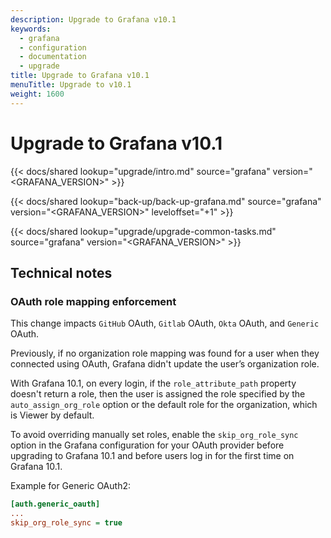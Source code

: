 ```yaml
---
description: Upgrade to Grafana v10.1
keywords:
  - grafana
  - configuration
  - documentation
  - upgrade
title: Upgrade to Grafana v10.1
menuTitle: Upgrade to v10.1
weight: 1600
---
```


# Upgrade to Grafana v10.1

{{< docs/shared lookup="upgrade/intro.md" source="grafana" version="<GRAFANA_VERSION>" >}}

{{< docs/shared lookup="back-up/back-up-grafana.md" source="grafana" version="<GRAFANA_VERSION>" leveloffset="+1" >}}

{{< docs/shared lookup="upgrade/upgrade-common-tasks.md" source="grafana" version="<GRAFANA_VERSION>" >}}

## Technical notes

### OAuth role mapping enforcement

This change impacts `GitHub` OAuth, `Gitlab` OAuth, `Okta` OAuth, and `Generic` OAuth.

Previously, if no organization role mapping was found for a user when they connected using OAuth, Grafana didn't update the user’s organization role.

With Grafana 10.1, on every login, if the `role_attribute_path` property doesn't return a role, then the user is assigned the role specified by the `auto_assign_org_role` option or the default role for the organization, which is Viewer by default.

To avoid overriding manually set roles, enable the `skip_org_role_sync` option in the Grafana configuration for your OAuth provider before upgrading to Grafana 10.1 and before users log in for the first time on Grafana 10.1.

Example for Generic OAuth2:

```ini
[auth.generic_oauth]
...
skip_org_role_sync = true
```
